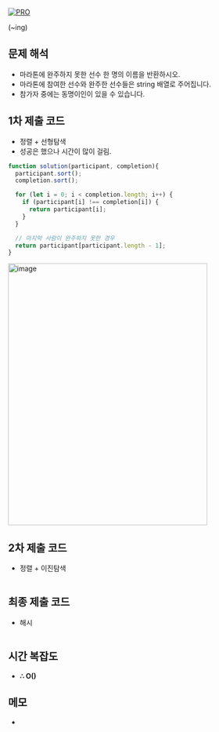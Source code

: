 [![PRO]][Link]

(~ing)
## 문제 해석

- 마라톤에 완주하지 못한 선수 한 명의 이름을 반환하시오.
- 마라톤에 참여한 선수와 완주한 선수들은 string 배열로 주어집니다.
- 참가자 중에는 동명이인이 있을 수 있습니다.

## 1차 제출 코드

- 정렬 + 선형탐색
- 성공은 했으나 시간이 많이 걸림. 

```js
function solution(participant, completion){
  participant.sort();
  completion.sort();

  for (let i = 0; i < completion.length; i++) {
    if (participant[i] !== completion[i]) {
      return participant[i];
    }
  }

  // 마지막 사람이 완주하지 못한 경우
  return participant[participant.length - 1];
}
```
<img width="407" height="534" alt="image" src="https://github.com/user-attachments/assets/9689bc17-061e-43e7-9d0b-16b82f39b972" />

## 2차 제출 코드
- 정렬 + 이진탐색
```js

```
## 최종 제출 코드
- 해시

```js
```

## 시간 복잡도

- **∴ O()**

## 메모

-

<!---------------------------------------------------------------------------->

[PRO]: https://github.com/GoSSaChin/algorithm-js/assets/107768516/67c43b52-bc3f-4571-a249-5519021afbb0
[Link]: https://school.programmers.co.kr/learn/courses/30/lessons/42576

